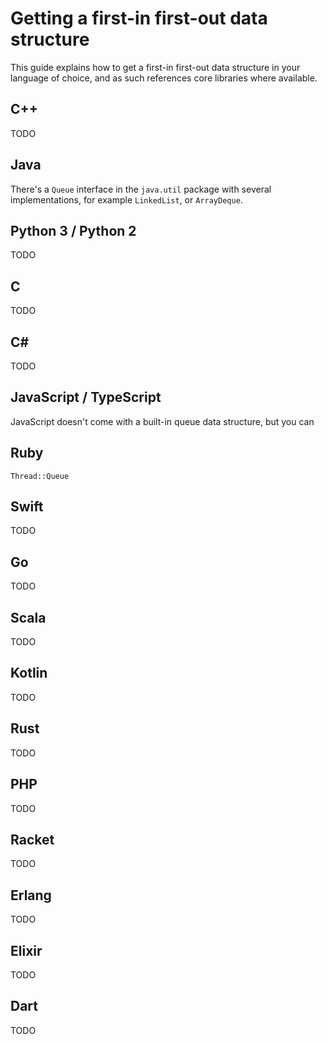 # Getting a first-in first-out data structure

This guide explains how to get a first-in first-out data structure in your language of choice, and as such references core libraries where available.

## C++

TODO

## Java

There's a `Queue` interface in the `java.util` package with several implementations, for example `LinkedList`, or `ArrayDeque`.

## Python 3 / Python 2

TODO

## C

TODO

## C#

TODO

## JavaScript / TypeScript

JavaScript doesn't come with a built-in queue data structure, but you can

## Ruby

`Thread::Queue`

## Swift

TODO

## Go

TODO

## Scala

TODO

## Kotlin

TODO

## Rust

TODO

## PHP

TODO

## Racket

TODO

## Erlang

TODO

## Elixir

TODO

## Dart

TODO
